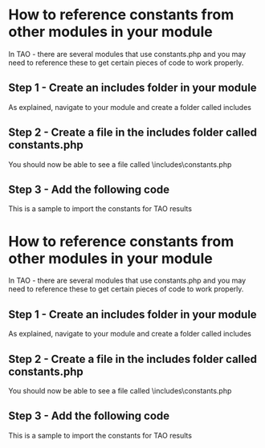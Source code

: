 <!--
created_at: '2015-12-27 08:09:09'
updated_at: '2015-12-27 08:10:33'
authors:
    - 'Rex Wallen Tan'
tags:
    - Tutorials
-->

How to reference constants from other modules in your module
============================================================

In TAO - there are several modules that use constants.php and you may need to reference these to get certain pieces of code to work properly.

Step 1 - Create an includes folder in your module
-------------------------------------------------

As explained, navigate to your module and create a folder called includes

Step 2 - Create a file in the includes folder called constants.php
------------------------------------------------------------------

You should now be able to see a file called <YOUR MODULE NAME>\\includes\\constants.php

Step 3 - Add the following code
-------------------------------

This is a sample to import the constants for TAO results



How to reference constants from other modules in your module
============================================================

In TAO - there are several modules that use constants.php and you may need to reference these to get certain pieces of code to work properly.

Step 1 - Create an includes folder in your module
-------------------------------------------------

As explained, navigate to your module and create a folder called includes

Step 2 - Create a file in the includes folder called constants.php
------------------------------------------------------------------

You should now be able to see a file called <YOUR MODULE NAME>\\includes\\constants.php

Step 3 - Add the following code
-------------------------------

This is a sample to import the constants for TAO results




